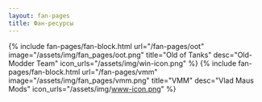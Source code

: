 ```yaml
---
layout: fan-pages
title: Фан-ресурсы
---
```


{% include fan-pages/fan-block.html url="/fan-pages/oot" image="/assets/img/fan_pages/oot.png" title="Old of Tanks" desc="Old-Modder Team" icon_urls="/assets/img/win-icon.png" %}
{% include fan-pages/fan-block.html url="/fan-pages/vmm" image="/assets/img/fan_pages/vmm.png" title="VMM" desc="Vlad Maus Mods" icon_urls="/assets/img/www-icon.png" %}